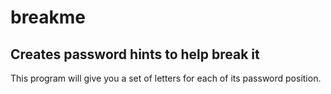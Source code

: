 # breakme

## Creates password hints to help break it

This program will give you a set of letters for each of its password position.

